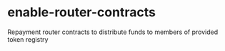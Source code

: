 # enable-router-contracts

Repayment router contracts to distribute funds to members of provided token registry
